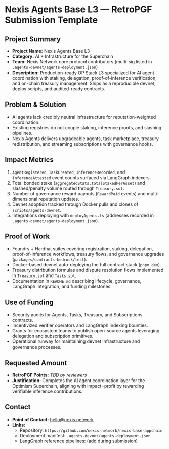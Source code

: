 # Nexis Agents Base L3 — RetroPGF Submission Template

## Project Summary
- **Project Name:** Nexis Agents Base L3
- **Category:** AI + Infrastructure for the Superchain
- **Team:** Nexis Network core protocol contributors (multi-sig listed in `.agents-devnet/agents-deployment.json`)
- **Description:** Production-ready OP Stack L3 specialized for AI agent coordination with staking, delegation, proof-of-inference verification, and on-chain treasury management. Ships as a reproducible devnet, deploy scripts, and audited-ready contracts.

## Problem & Solution
- AI agents lack credibly neutral infrastructure for reputation-weighted coordination.
- Existing registries do not couple staking, inference proofs, and slashing pipelines.
- Nexis Agents delivers upgradeable agents, task marketplace, treasury redistribution, and streaming subscriptions with governance hooks.

## Impact Metrics
1. `AgentRegistered`, `TaskCreated`, `InferenceRecorded`, and `InferenceAttested` event counts surfaced via LangGraph indexers.
2. Total bonded stake (`aggregatedStats.totalStakedPerAsset`) and slashed/penalty volume routed through `Treasury.sol`.
3. Number of governance reward payouts (`RewardPaid` events) and multi-dimensional reputation updates.
4. Devnet adoption tracked through Docker pulls and clones of `scripts/agents-devnet`.
5. Integrations deploying with `deployAgents.ts` (addresses recorded in `.agents-devnet/agents-deployment.json`).

## Proof of Work
- Foundry + Hardhat suites covering registration, staking, delegation, proof-of-inference workflows, treasury flows, and governance upgrades (`packages/contracts-bedrock/test`).
- Docker-based devnet auto-deploying the full contract stack (`pnpm dev`).
- Treasury distribution formulas and dispute resolution flows implemented in `Treasury.sol` and `Tasks.sol`.
- Documentation in `README.md` describing lifecycle, governance, LangGraph integration, and funding milestones.

## Use of Funding
- Security audits for Agents, Tasks, Treasury, and Subscriptions contracts.
- Incentivized verifier operators and LangGraph indexing bounties.
- Grants for ecosystem teams to publish open-source agents leveraging delegation and subscription primitives.
- Operational runway for maintaining devnet infrastructure and governance processes.

## Requested Amount
- **RetroPGF Points:** _TBD by reviewers_
- **Justification:** Completes the AI agent coordination layer for the Optimism Superchain, aligning with impact=profit by rewarding verifiable inference contributions.

## Contact
- **Point of Contact:** hello@nexis.network
- **Links:**
  - Repository: `https://github.com/nexis-network/nexis-base-appchain`
  - Deployment manifest: `.agents-devnet/agents-deployment.json`
  - LangGraph reference pipelines: (add during submission)
